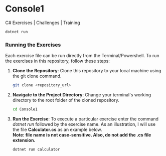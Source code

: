 # Console1
C# Exercises | Challenges | Training


```bash
dotnet run 
``` 

### Running the Exercises

Each exercise file can be run directly from the Terminal/Powershell. To run the exercises in this repository, follow these steps:

1. **Clone the Repository**:
   Clone this repository to your local machine using the git clone command.

    ```bash
    git clone <repository_url>
    ```

2. **Navigate to the Project Directory**:
   Change your terminal's working directory to the root folder of the cloned repository.

    ```bash
    cd Console1
    ```

3. **Run the Exercise**:
   To execute a particular exercise enter the command *dotnet run* followed by the exercise name.
   As an illustration, I will use the file **Calculator.cs** as an example below.\
    **Note: file name is not case-sensitive. Also, do not add the .cs file extension.**

    ```bash
    dotnet run calculator
    ```

